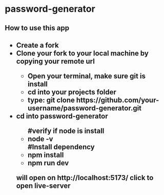 # password-generator
 
<h2>How to use this app<h2>
<ul>
<li>Create a fork </li>
  <li>Clone your fork to your local machine by copying your remote url</li>
  <ul>
  <li>Open your terminal, make sure git is install</li> 
  <li>cd into your projects folder</li>
  <li>type: git clone <span read-only>https://github.com/your-username/password-generator.git</span></li>
  </ul>
  <li>cd into password-generator</li>
  
  <ul>
  #verify if node is install
  <li>node -v</li>
   #Install dependency
   <li>npm install</li>
   <li>npm run dev</li>
  </ul>
  <p>will open on http://localhost:5173/ click to open live-server</p>

</ul>
